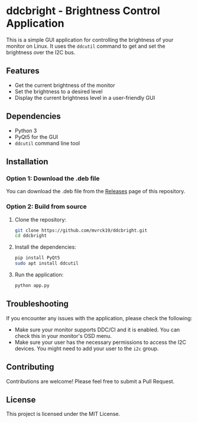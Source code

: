 # ddcbright - Brightness Control Application

This is a simple GUI application for controlling the brightness of your monitor on Linux. It uses the `ddcutil` command to get and set the brightness over the I2C bus.

## Features

- Get the current brightness of the monitor
- Set the brightness to a desired level
- Display the current brightness level in a user-friendly GUI

## Dependencies

- Python 3
- PyQt5 for the GUI
- `ddcutil` command line tool

## Installation

### Option 1: Download the .deb file

You can download the .deb file from the [Releases](https://github.com/mvrck19/ddcbright/releases) page of this repository.

### Option 2: Build from source

1. Clone the repository:
    ```bash
    git clone https://github.com/mvrck19/ddcbright.git
    cd ddcbright
    ```

2. Install the dependencies:
    ```bash
    pip install PyQt5
    sudo apt install ddcutil
    ```

3. Run the application:
    ```bash
    python app.py
    ```

## Troubleshooting

If you encounter any issues with the application, please check the following:

- Make sure your monitor supports DDC/CI and it is enabled. You can check this in your monitor's OSD menu.
- Make sure your user has the necessary permissions to access the I2C devices. You might need to add your user to the `i2c` group.

## Contributing

Contributions are welcome! Please feel free to submit a Pull Request.

## License

This project is licensed under the MIT License.
